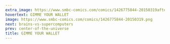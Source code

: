 ```yaml
---
extra_image: https://www.smbc-comics.com/comics/1426775844-20150319after.png
hovertext: GIMME YOUR WALLET
image: https://www.smbc-comics.com/comics/1426775844-20150319.png
next: brains-vs-supercomputers
prev: center-of-the-universe
title: GIMME YOUR WALLET
---
```

